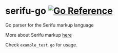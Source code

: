 # serifu-go [![Go Reference](https://pkg.go.dev/badge/github.com/aquilax/serifu-go.svg)](https://pkg.go.dev/github.com/aquilax/serifu-go)

Go parser for the Serifu markup language

More about Serifu markup [here](https://github.com/papatangosierra/serifu)

Check `example_test.go` for usage.
